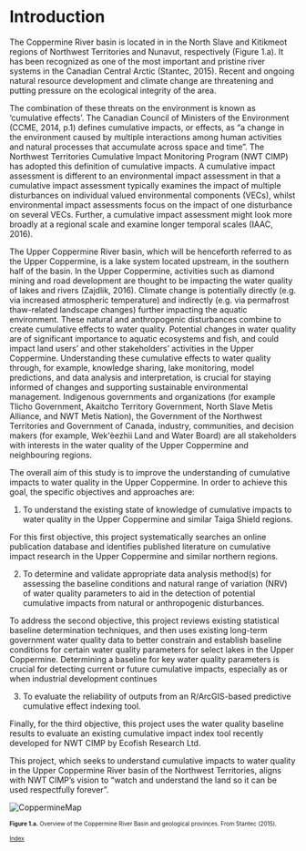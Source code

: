 ---
---

# Introduction

The Coppermine River basin is located in in the North Slave and Kitikmeot regions of Northwest Territories and Nunavut, respectively (Figure 1.a). It has been recognized as one of the most important and pristine river systems in the Canadian Central Arctic (Stantec, 2015). Recent and ongoing natural resource development and climate change are threatening and putting pressure on the ecological integrity of the area. 

The combination of these threats on the environment is known as ‘cumulative effects’. The Canadian Council of Ministers of the Environment (CCME, 2014, p.1) defines cumulative impacts, or effects, as “a change in the environment caused by multiple interactions among human activities and natural processes that accumulate across space and time”. The Northwest Territories Cumulative Impact Monitoring Program (NWT CIMP) has adopted this definition of cumulative impacts. A cumulative impact assessment is different to an environmental impact assessment in that a cumulative impact assessment typically examines the impact of multiple disturbances on individual valued environmental components (VECs), whilst environmental impact assessments focus on the impact of one disturbance on several VECs. Further, a cumulative impact assessment might look more broadly at a regional scale and examine longer temporal scales (IAAC, 2016). 

The Upper Coppermine River basin, which will be henceforth referred to as the Upper Coppermine, is a lake system located upstream, in the southern half of the basin. In the Upper Coppermine, activities such as diamond mining and road development are thought to be impacting the water quality of lakes and rivers (Zajdlik, 2016). Climate change is potentially directly (e.g. via increased atmospheric temperature) and indirectly (e.g. via permafrost thaw-related landscape changes) further impacting the aquatic environment. These natural and anthropogenic disturbances combine to create cumulative effects to water quality. Potential changes in water quality are of significant importance to aquatic ecosystems and fish, and could impact land users’ and other stakeholders’ activities in the Upper Coppermine. Understanding these cumulative effects to water quality through, for example, knowledge sharing, lake monitoring, model predictions, and data analysis and interpretation, is crucial for staying informed of changes and supporting sustainable environmental management. Indigenous governments and organizations (for example Tlicho Government, Akaitcho Territory Government, North Slave Metis Alliance, and NWT Metis Nation), the Government of the Northwest Territories and Government of Canada, industry, communities, and decision makers (for example, Wek'èezhı̀i Land and Water Board) are all stakeholders with interests in the water quality of the Upper Coppermine and neighbouring regions. 

The overall aim of this study is to improve the understanding of cumulative impacts to water quality in the Upper Coppermine. In order to achieve this goal, the specific objectives and approaches are:	

1. To understand the existing state of knowledge of cumulative impacts to water quality in the Upper Coppermine and similar Taiga Shield regions. 

For this first objective, this project systematically searches an online publication database and identifies published literature on cumulative impact research in the Upper Coppermine and similar northern regions.

2. To determine and validate appropriate data analysis method(s) for assessing the baseline conditions and natural range of variation (NRV) of water quality parameters to aid in the detection of potential cumulative impacts from natural or anthropogenic disturbances.

To address the second objective, this project reviews existing statistical baseline determination techniques, and then uses existing long-term government water quality data to better constrain and establish baseline conditions for certain water quality parameters for select lakes in the Upper Coppermine. Determining a baseline for key water quality parameters is crucial for detecting current or future cumulative impacts, especially as or when industrial development continues

3. To evaluate the reliability of outputs from an R/ArcGIS-based predictive cumulative effect indexing tool.

Finally, for the third objective, this project uses the water quality baseline results to evaluate an existing cumulative impact index tool recently developed for NWT CIMP by Ecofish Research Ltd.

This project, which seeks to understand cumulative impacts to water quality in the Upper Coppermine River basin of the Northwest Territories, aligns with NWT CIMP’s vision to “watch and understand the land so it can be used respectfully forever”.

<img src="figures/CopperMineMap.png" alt="CoppermineMap">

<font size = "-2"> **Figure 1.a.** Overview of the Coppermine River Basin and geological provinces. From Stantec (2015).

[Index](index.md)
